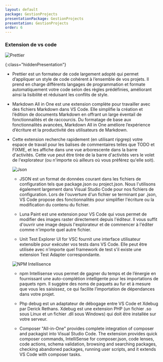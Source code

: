 ```yaml
---
layout: default
package: GestionProjects
presentationPackage: GestionProjects
presentation: GestionProjects
order: 6
---
```

### Extension de vs code

![Prettier](/lab_crud/Analyse-Techniques/les-extension/images/3extensions.png)
  
{:class="hiddenPresentation"}
<!-- note -->

  -  Prettier est un formateur de code largement adopté qui permet d’appliquer un style de code cohérent à l’ensemble de vos projets. Il prend en charge différents langages de programmation et formate automatiquement votre code selon des règles prédéfinies, améliorant ainsi la lisibilité et réduisant les conflits de style.

 -  Markdown All in One est une extension complète pour travailler avec des fichiers Markdown dans VS Code. Elle simplifie la création et l’édition de documents Markdown en offrant un large éventail de fonctionnalités et de raccourcis. Du formatage de base aux fonctionnalités avancées, Markdown All in One améliore l’expérience d’écriture et la productivité des utilisateurs de Markdown.

- Cette extension recherche rapidement (en utilisant ripgrep) votre espace de travail pour les balises de commentaires telles que TODO et FIXME, et les affiche dans une vue arborescente dans la barre d'activités. Cette vue peut être tirée de la barre d'activités vers le volet de l'explorateur (ou n'importe où ailleurs où vous préférez qu'elle soit).

  ![Json](/lab_crud/Analyse-Techniques/les-extension/images/33Extensions.png)

     - JSON est un format de données courant dans les fichiers de configuration tels que package.json ou project.json. Nous l'utilisons également largement dans Visual Studio Code pour nos fichiers de configuration. Lors de l'ouverture d'un fichier se terminant par .json, VS Code propose des fonctionnalités pour simplifier l'écriture ou la modification du contenu du fichier.

     - Luna Paint est une extension pour VS Code qui vous permet de modifier des images raster directement depuis l'éditeur. Il vous suffit d'ouvrir une image depuis l'explorateur et de commencer à l'éditer comme n'importe quel autre fichier.

    - Unit Test Explorer UI for VSC fournit une interface utilisateur extensible pour exécuter vos tests dans VS Code. Elle peut être utilisée avec n'importe quel framework de test s'il existe une extension Test Adapter correspondante.
  

  
 
   ![NPM Intellisence](/lab_crud/Analyse-Techniques/les-extension/images/4extensions.png)
    

    - npm Intellisense vous permet de gagner du temps et de l’énergie en fournissant une auto-complétion intelligente pour les importations de paquets npm. Il suggère des noms de paquets au fur et à mesure que vous les saisissez, ce qui facilite l’importation de dépendances dans votre projet.
  

   - Php debug est un adaptateur de débogage entre VS Code et Xdebug par Derick Rethans. Xdebug est une extension PHP (un fichier .so sous Linux et un fichier .dll sous Windows) qui doit être installée sur votre serveur.
  
  - Composer "All-in-One" provides complete integration of composer and packagist into Visual Studio Code. The extension provides quick composer commands, IntelliSense for composer.json, code lenses, code actions, schema validation, browsing and searching packages, checking abandoned packages, running user scripts, and it extends VS Code with composer tasks.

    
  



<!-- new slide -->
